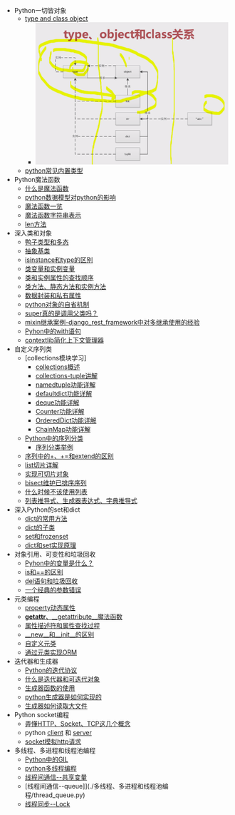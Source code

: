 - Python一切皆对象
  - [type and class object](./Python一切皆对象/type_class_obj.py)
    - ![type_class_object struct image](../some_img/type_class_obj.png)
  - [python常见内置类型](./Python一切皆对象/python常见内置类型.py)
- Python魔法函数
  - [什么是魔法函数](./Python魔法函数/什么是魔法函数.py)
  - [python数据模型对python的影响](./Python魔法函数/python数据模型对python的影响.py)
  - [魔法函数一览](./Python魔法函数/魔法函数一览.py)
  - [魔法函数字符串表示](./Python魔法函数/魔法函数字符串表示.py)
  - [len方法](./Python魔法函数/len方法.py)
- 深入类和对象
  - [鸭子类型和多态](./Python深入类和对象/鸭子类型和多态.py)
  - [抽象基类](./Python深入类和对象/抽象基类.py)
  - [isinstance和type的区别](./Python深入类和对象/type_instance.py)
  - [类变量和实例变量](./Python深入类和对象/class_var.py)
  - [类和实例属性的查找顺序](./Python深入类和对象/类和实例属性的查找顺序_mro.py)
  - [类方法、静态方法和实例方法](./Python深入类和对象/class_method.py)
  - [数据封装和私有属性](./Python深入类和对象/private_method.py)
  - [python对象的自省机制](./Python深入类和对象/self_ex.py)
  - [super真的是调用父类吗？](./Python深入类和对象/super_test.py)
  - [mixin继承案例-django_rest_framework中对多继承使用的经验](./Python深入类和对象/mixin简单讲解.py)
  - [Pyhon中的with语句](./Python深入类和对象/with_test.py)
  - [contextlib简化上下文管理器](./Python深入类和对象/contextlib_with.py)
- 自定义序列类
  - [collections模块学习]
    - [collections概述](./Python自定义序列类/collections模块/CollectionOverview.py)
    - [collections-tuple讲解](./Python自定义序列类/collections模块/collections_tuple.py)
    - [namedtuple功能详解](./Python自定义序列类/collections模块/namedtuple_test.py)
    - [defaultdict功能详解](./Python自定义序列类/collections模块/defaultdict_test.py)
    - [deque功能详解](./Python自定义序列类/collections模块/deque_test.py)
    - [Counter功能详解](./Python自定义序列类/collections模块/Counter_test.py)
    - [OrderedDict功能详解](./Python自定义序列类/collections模块/OrderedDict_test.py)
    - [ChainMap功能详解](./Python自定义序列类/collections模块/ChainMap_test.py)
  - [Python中的序列分类](./Python自定义序列类/Python中的序列分类.py)
    - [序列分类举例](./Python自定义序列类/sequence_test.py)
  - [序列中的+、+=和extend的区别](./Python自定义序列类/list_+_+=_extend.py)
  - [list切片详解](./Python自定义序列类/list切片详解.py)
  - [实现可切片对象](./Python自定义序列类/slice_object.py)
  - [bisect维护已排序序列](./Python自定义序列类/bisect_test.py)
  - [什么时候不该使用列表](./Python自定义序列类/array_test.py)
  - [列表推导式、生成器表达式、字典推导式](./Python自定义序列类/list_gen.py)
- 深入Python的set和dict
  - [dict的常用方法](./深入Python的set和dict/dict_method.py)
  - [dict的子类](./深入Python的set和dict/dict_subclass.py)
  - [set和frozenset](./深入Python的set和dict/set_test.py)
  - [dict和set实现原理](/深入Python的set和dict/dict_performance.py)
- 对象引用、可变性和垃圾回收
  - [Pyhon中的变量是什么？](./对象引用、可变性和垃圾回收/what_is_var.py)
  - [is和==的区别](./对象引用、可变性和垃圾回收/is_==_diff.py)
  - [del语句和垃圾回收](./对象引用、可变性和垃圾回收/delete.py)
  - [一个经典的参数错误](./对象引用、可变性和垃圾回收/an_error.py)
- 元类编程
  - [property动态属性](./元类编程/property_test.py)
  - [__getattr__、__getattribute__魔法函数](./元类编程/getattr.py)
  - [属性描述符和属性查找过程](./元类编程/attr_description.py)
  - [__new__和__init__的区别](./元类编程/new_init.py)
  - [自定义元类](./元类编程/metaclass_test.py)
  - [通过元类实现ORM](./元类编程/MyOrm.py)
- 迭代器和生成器
  - [Python的迭代协议](./迭代器和生成器/iterable.py)
  - [什么是迭代器和可迭代对象](./迭代器和生成器/iterable_iterator.py)
  - [生成器函数的使用](./迭代器和生成器/gen_func.py)
  - [python生成器是如何实现的](./迭代器和生成器/how_gen_work.py)
  - [生成器如何读取大文件](./迭代器和生成器/read_file.py)
- Python socket编程
  - [弄懂HTTP、Socket、TCP这几个概念](./Python_socket编程/HTTP_Socket_TCP.py)
  - python [client](./Python_socket编程/socket_client.py) 和 [server](./Python_socket编程/socket_server.py)
  - [socket模拟http请求](./Python_socket编程/socket_http.py)
- 多线程、多进程和线程池编程
  - [Python中的GIL](./多线程、多进程和线程池编程/python_gil.py)
  - [python多线程编程](./多线程、多进程和线程池编程/python_thread.py)
  - [线程间通信--共享变量](./多线程、多进程和线程池编程/thread_sharevar.py)
  - [线程间通信--queue]](./多线程、多进程和线程池编程/thread_queue.py)
  - [线程同步--Lock]()